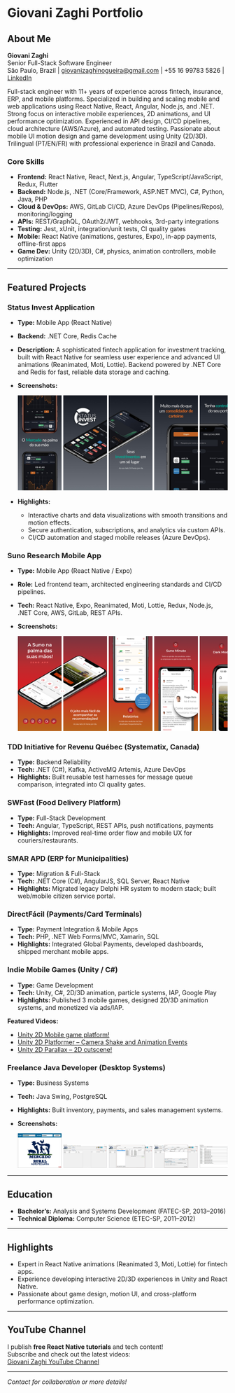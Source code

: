 # Giovani Zaghi Portfolio

## About Me

**Giovani Zaghi**  
Senior Full-Stack Software Engineer  
São Paulo, Brazil | giovanizaghinogueira@gmail.com | +55 16 99783 5826 | [LinkedIn](#)

Full-stack engineer with 11+ years of experience across fintech, insurance, ERP, and mobile platforms. Specialized in building and scaling mobile and web applications using React Native, React, Angular, Node.js, and .NET. Strong focus on interactive mobile experiences, 2D animations, and UI performance optimization. Experienced in API design, CI/CD pipelines, cloud architecture (AWS/Azure), and automated testing. Passionate about mobile UI motion design and game development using Unity (2D/3D). Trilingual (PT/EN/FR) with professional experience in Brazil and Canada.

### Core Skills

- **Frontend:** React Native, React, Next.js, Angular, TypeScript/JavaScript, Redux, Flutter
- **Backend:** Node.js, .NET (Core/Framework, ASP.NET MVC), C#, Python, Java, PHP
- **Cloud & DevOps:** AWS, GitLab CI/CD, Azure DevOps (Pipelines/Repos), monitoring/logging
- **APIs:** REST/GraphQL, OAuth2/JWT, webhooks, 3rd-party integrations
- **Testing:** Jest, xUnit, integration/unit tests, CI quality gates
- **Mobile:** React Native (animations, gestures, Expo), in-app payments, offline-first apps
- **Game Dev:** Unity (2D/3D), C#, physics, animation controllers, mobile optimization

---

## Featured Projects

### Status Invest Application
- **Type:** Mobile App (React Native)
- **Backend:** .NET Core, Redis Cache
- **Description:** A sophisticated fintech application for investment tracking, built with React Native for seamless user experience and advanced UI animations (Reanimated, Moti, Lottie). Backend powered by .NET Core and Redis for fast, reliable data storage and caching.
- **Screenshots:**  

  <div style="overflow-x: auto; white-space: nowrap;">
    <img src="./images/app-status-1.jpg" width="100" style="display: inline-block;"/>
    <img src="./images/app-status-2.jpg" width="100" style="display: inline-block;"/>
    <img src="./images/app-status-3.jpg" width="100" style="display: inline-block;"/>
    <img src="./images/app-status-4.jpg" width="100" style="display: inline-block;"/>
    <img src="./images/app-status-5.jpg" width="100" style="display: inline-block;"/>
    <img src="./images/app-status-6.jpg" width="100" style="display: inline-block;"/>
    <img src="./images/app-status-7.jpg" width="100" style="display: inline-block;"/>
  </div>

- **Highlights:**
  - Interactive charts and data visualizations with smooth transitions and motion effects.
  - Secure authentication, subscriptions, and analytics via custom APIs.
  - CI/CD automation and staged mobile releases (Azure DevOps).

### Suno Research Mobile App
- **Type:** Mobile App (React Native / Expo)
- **Role:** Led frontend team, architected engineering standards and CI/CD pipelines.
- **Tech:** React Native, Expo, Reanimated, Moti, Lottie, Redux, Node.js, .NET Core, AWS, GitLab, REST APIs.
- **Screenshots:**  

  <div style="overflow-x: auto; white-space: nowrap;">
    <img src="./images/suno-app-1.png" width="100" style="display: inline-block;"/>
    <img src="./images/suno-app-2.png" width="100" style="display: inline-block;"/>
    <img src="./images/suno-app-3.png" width="100" style="display: inline-block;"/>
    <img src="./images/suno-app-4.png" width="100" style="display: inline-block;"/>
    <img src="./images/suno-app-5.png" width="100" style="display: inline-block;"/>
    <img src="./images/suno-app-6.png" width="100" style="display: inline-block;"/>
    <img src="./images/suno-app-7.png" width="100" style="display: inline-block;"/>
  </div>

### TDD Initiative for Revenu Québec (Systematix, Canada)
- **Type:** Backend Reliability
- **Tech:** .NET (C#), Kafka, ActiveMQ Artemis, Azure DevOps
- **Highlights:** Built reusable test harnesses for message queue comparison, integrated into CI quality gates.

### SWFast (Food Delivery Platform)
- **Type:** Full-Stack Development
- **Tech:** Angular, TypeScript, REST APIs, push notifications, payments
- **Highlights:** Improved real-time order flow and mobile UX for couriers/restaurants.

### SMAR APD (ERP for Municipalities)
- **Type:** Migration & Full-Stack
- **Tech:** .NET Core (C#), AngularJS, SQL Server, React Native
- **Highlights:** Migrated legacy Delphi HR system to modern stack; built web/mobile citizen service portal.

### DirectFácil (Payments/Card Terminals)
- **Type:** Payment Integration & Mobile Apps
- **Tech:** PHP, .NET Web Forms/MVC, Xamarin, SQL
- **Highlights:** Integrated Global Payments, developed dashboards, shipped merchant mobile apps.

### Indie Mobile Games (Unity / C#)
- **Type:** Game Development
- **Tech:** Unity, C#, 2D/3D animation, particle systems, IAP, Google Play
- **Highlights:** Published 3 mobile games, designed 2D/3D animation systems, and monetized via ads/IAP.

**Featured Videos:**
- [Unity 2D Mobile game platform!](https://www.youtube.com/watch?v=YxSKYGEzSBs)
- [Unity 2D Platformer – Camera Shake and Animation Events](https://www.youtube.com/watch?v=SW5IAmPmknM)
- [Unity 2D Parallax – 2D cutscene!](https://www.youtube.com/watch?v=uOsm4mBNkbo)

### Freelance Java Developer (Desktop Systems)
- **Type:** Business Systems
- **Tech:** Java Swing, PostgreSQL
- **Highlights:** Built inventory, payments, and sales management systems.
- **Screenshots:**  

  <div style="overflow-x: auto; white-space: nowrap;">
    <img src="./images/java-market-1.webp" width="100" style="display: inline-block;"/>
    <img src="./images/java-market-2.webp" width="100" style="display: inline-block;"/>
    <img src="./images/java-market-3.webp" width="100" style="display: inline-block;"/>
    <img src="./images/java-market-4.webp" width="100" style="display: inline-block;"/>
    <img src="./images/java-market-5.webp" width="100" style="display: inline-block;"/>
    <img src="./images/java-market-6.webp" width="100" style="display: inline-block;"/>
    <img src="./images/java-market-7.webp" width="100" style="display: inline-block;"/>
  </div>

---

## Education

- **Bachelor’s:** Analysis and Systems Development (FATEC-SP, 2013–2016)
- **Technical Diploma:** Computer Science (ETEC-SP, 2011–2012)

---

## Highlights

- Expert in React Native animations (Reanimated 3, Moti, Lottie) for fintech apps.
- Experience developing interactive 2D/3D experiences in Unity and React Native.
- Passionate about game design, motion UI, and cross-platform performance optimization.

---

## YouTube Channel

I publish **free React Native tutorials** and tech content!  
Subscribe and check out the latest videos:  
[Giovani Zaghi YouTube Channel](https://www.youtube.com/@GiovaniZaghi)

---

_Contact for collaboration or more details!_
